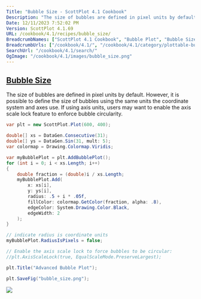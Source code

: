 ```yaml
---
Title: "Bubble Size - ScottPlot 4.1 Cookbook"
Description: "The size of bubbles are defined in pixel units by default. However, it is possible to define the size of bubbles using the same units the coordinate system and axes use. If using axis units, users may want to enable the axis scale lock feature to enforce bubble circularity."
Date: 12/11/2023 7:52:02 PM
Version: ScottPlot 4.1.69
URL: /cookbook/4.1/recipes/bubble_size/
BreadcrumbNames: ["ScottPlot 4.1 Cookbook", "Bubble Plot", "Bubble Size"]
BreadcrumbUrls: ["/cookbook/4.1/", "/cookbook/4.1/category/plottable-bubble", "/cookbook/4.1/recipes/bubble_size/"]
SearchUrl: "/cookbook/4.1/search/"
OgImage: "/cookbook/4.1/images/bubble_size.png"
---
```


<h2><a href='/cookbook/4.1/recipes/bubble_size/'>Bubble Size</a></h2>

The size of bubbles are defined in pixel units by default. However, it is possible to define the size of bubbles using the same units the coordinate system and axes use. If using axis units, users may want to enable the axis scale lock feature to enforce bubble circularity.

```cs
var plt = new ScottPlot.Plot(600, 400);

double[] xs = DataGen.Consecutive(31);
double[] ys = DataGen.Sin(31, mult: 5);
var colormap = Drawing.Colormap.Viridis;

var myBubblePlot = plt.AddBubblePlot();
for (int i = 0; i < xs.Length; i++)
{
    double fraction = (double)i / xs.Length;
    myBubblePlot.Add(
        x: xs[i],
        y: ys[i],
        radius: .5 + i * .05f,
        fillColor: colormap.GetColor(fraction, alpha: .8),
        edgeColor: System.Drawing.Color.Black,
        edgeWidth: 2
    );
}

// indicate radius is coordinate units
myBubblePlot.RadiusIsPixels = false;

// Enable the axis scale lock to force bubbles to be circular:
//plt.AxisScaleLock(true, EqualScaleMode.PreserveLargest);

plt.Title("Advanced Bubble Plot");

plt.SaveFig("bubble_size.png");
```

<img src='../../images/bubble_size.png' class='d-block mx-auto my-5' />


